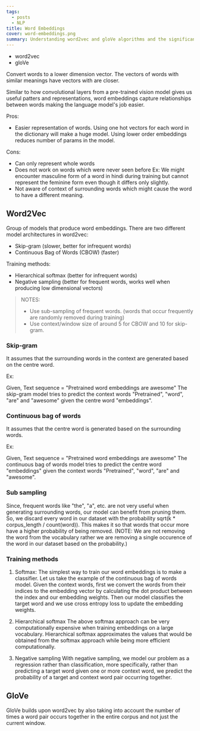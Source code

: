 ```yaml
---
tags:
  - posts
  - NLP
title: Word Embeddings
cover: word-embeddings.png
summary: Understanding word2vec and gloVe algorithms and the significance of word embeddings.
---
```


- word2vec
- gloVe

Convert words to a lower dimension vector.
The vectors of words with similar meanings have vectors with are closer.

Similar to how convolutional layers from a pre-trained vision model gives us useful patters and representations, word embeddings capture relationships between words making the language model's job easier.

Pros:

- Easier representation of words. Using one hot vectors for each word in the dictionary will make a huge model. Using lower order embeddings reduces number of params in the model.

Cons:

- Can only represent whole words
- Does not work on words which were never seen before
  Ex: We might encounter masculine form of a word in hindi during training but cannot represent the feminine form even though it differs only slightly.
- Not aware of context of surrounding words which might cause the word to have a different meaning.

## Word2Vec

Group of models that produce word embeddings. There are two different model architectures in word2vec:

- Skip-gram (slower, better for infrequent words)
- Continuous Bag of Words (CBOW) (faster)

Training methods:

- Hierarchical softmax (better for infrequent words)
- Negative sampling (better for frequent words, works well when producing low dimensional vectors)

> NOTES:
>
> - Use sub-sampling of frequent words. (words that occur frequently are randomly removed during training)
> - Use context/window size of around 5 for CBOW and 10 for skip-gram.

### Skip-gram

It assumes that the surrounding words in the context are generated based on the centre word.

Ex:

Given,
Text sequence = "Pretrained word embeddings are awesome"
The skip-gram model tries to predict the context words "Pretrained", "word", "are" and "awesome" given the centre word "embeddings".

### Continuous bag of words

It assumes that the centre word is generated based on the surrounding words.

Ex:

Given,
Text sequence = "Pretrained word embeddings are awesome"
The continuous bag of words model tries to predict the centre word "embeddings" given the context words "Pretrained", "word", "are" and "awesome".

### Sub sampling

Since, frequent words like "the", "a", etc. are not very useful when generating surrounding words, our model can benefit from pruning them. So, we discard every word in our dataset with the probability sqrt(k \* corpus_length / count(word)). This makes it so that words that occur more have a higher probability of being removed. (NOTE: We are not removing the word from the vocabulary rather we are removing a single occurence of the word in our dataset based on the probability.)

### Training methods

1. Softmax:
   The simplest way to train our word embeddings is to make a classifier. Let us take the example of the continuous bag of words model. Given the context words, first we convert the words from their indices to the embedding vector by calculating the dot product between the index and our embedding weights. Then our model classifies the target word and we use cross entropy loss to update the embedding weights.

2. Hierarchical softmax
   The above softmax approach can be very computationally expensive when training embeddings on a large vocabulary. Hierarchical softmax approximates the values that would be obtained from the softmax approach while being more efficient computationally.

3. Negative sampling
   With negative sampling, we model our problem as a regression rather than classification, more specifically, rather than predicting a target word given one or more context word, we predict the probability of a target and context word pair occurring together.

## GloVe

GloVe builds upon word2vec by also taking into account the number of times a word pair occurs together in the entire corpus and not just the current window.

<script src="/plots/word-embeddings.js" id="acd51d54-30db-4e56-8245-1cb7171321bb"></script>

